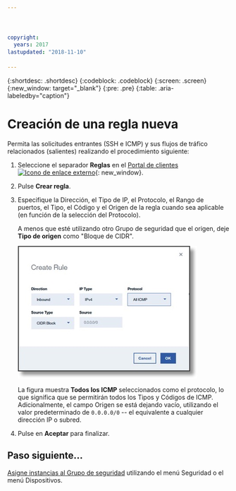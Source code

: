 ```yaml
---



copyright:
  years: 2017
lastupdated: "2018-11-10"

---
```


{:shortdesc: .shortdesc}
{:codeblock: .codeblock}
{:screen: .screen}
{:new_window: target="_blank"}
{:pre: .pre}
{:table: .aria-labeledby="caption"}

# Creación de una regla nueva
Permita las solicitudes entrantes (SSH e ICMP) y sus flujos de tráfico relacionados (salientes) realizando el procedimiento siguiente:

1. Seleccione el separador **Reglas** en el [Portal de clientes ![Icono de enlace externo](../../icons/launch-glyph.svg "Icono de enlace externo")](https://control.softlayer.com/){: new_window}.
2.	Pulse **Crear regla**.
3.	Especifique la Dirección, el Tipo de IP, el Protocolo, el Rango de puertos, el Tipo, el Código y el Origen de la regla cuando sea aplicable (en función de la selección del Protocolo). 

	A menos que esté utilizando otro Grupo de seguridad que el origen, deje **Tipo de origen** como "Bloque de CIDR".
	
	![Crear una regla](./images/rule_sg.jpg)
	
	La figura muestra **Todos los ICMP** seleccionados como el protocolo, lo que significa que se permitirán todos los Tipos y Códigos de ICMP. Adicionalmente, el campo Origen se está dejando vacío, utilizando el valor predeterminado de `0.0.0.0/0` -- el equivalente a cualquier dirección IP o subred.

4.	Pulse en **Aceptar** para finalizar.

## Paso siguiente...
[Asigne instancias al Grupo de seguridad](csg_assign_instances.html) utilizando el menú Seguridad o el menú Dispositivos.
